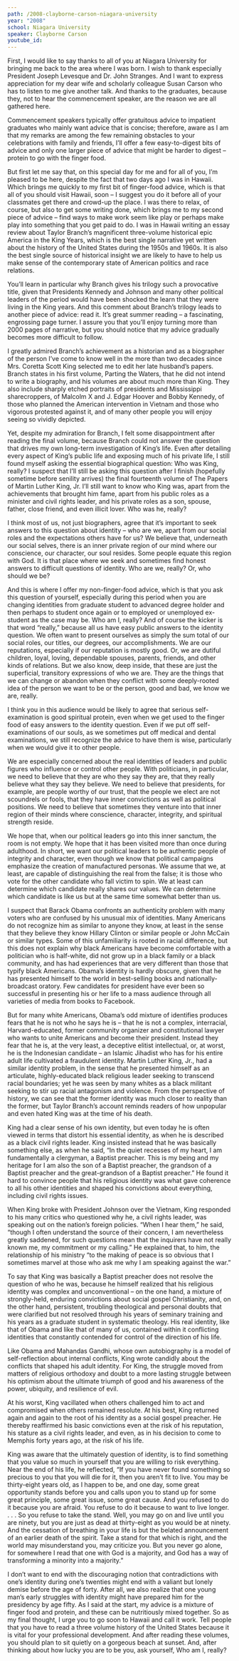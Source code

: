 ```yaml
---
path: /2008-clayborne-carson-niagara-university
year: "2008"
school: Niagara University
speaker: Clayborne Carson
youtube_id: 
---
```


First, I would like to say thanks to all of you at Niagara University for bringing me back to the area where I was born. I wish to thank especially President Joseph Levesque and Dr. John Stranges. And I want to express appreciation for my dear wife and scholarly colleague Susan Carson who has to listen to me give another talk. And thanks to the graduates, because they, not to hear the commencement speaker, are the reason we are all gathered here.

Commencement speakers typically offer gratuitous advice to impatient graduates who mainly want advice that is concise; therefore, aware as I am that my remarks are among the few remaining obstacles to your celebrations with family and friends, I’ll offer a few easy-to-digest bits of advice and only one larger piece of advice that might be harder to digest – protein to go with the finger food.

But first let me say that, on this special day for me and for all of you, I’m pleased to be here, despite the fact that two days ago I was in Hawaii. Which brings me quickly to my first bit of finger-food advice, which is that all of you should visit Hawaii, soon – I suggest you do it before all of your classmates get there and crowd-up the place.
I was there to relax, of course, but also to get some writing done, which brings me to my second piece of advice – find ways to make work seem like play or perhaps make play into something that you get paid to do.
I was in Hawaii writing an essay review about Taylor Branch’s magnificent three-volume historical epic America in the King Years, which is the best single narrative yet written about the history of the United States during the 1950s and 1960s. It is also the best single source of historical insight we are likely to have to help us make sense of the contemporary state of American politics and race relations. 

You’ll learn in particular why Branch gives his trilogy such a provocative title, given that Presidents Kennedy and Johnson and many other political leaders of the period would have been shocked the learn that they were living in the King years. And this comment about Branch’s trilogy leads to another piece of advice: read it. It’s great summer reading – a fascinating, engrossing page turner. I assure you that you’ll enjoy turning more than 2000 pages of narrative, but you should notice that my advice gradually becomes more difficult to follow.

I greatly admired Branch’s achievement as a historian and as a biographer of the person I’ve come to know well in the more than two decades since Mrs. Coretta Scott King selected me to edit her late husband’s papers. Branch states in his first volume, Parting the Waters, that he did not intend to write a biography, and his volumes are about much more than King. They also include sharply etched portraits of presidents and Mississippi sharecroppers, of Malcolm X and J. Edgar Hoover and Bobby Kennedy, of those who planned the American intervention in Vietnam and those who vigorous protested against it, and of many other people you will enjoy seeing so vividly depicted. 

Yet, despite my admiration for Branch, I felt some disappointment after reading the final volume, because Branch could not answer the question that drives my own long-term investigation of King’s life. Even after detailing every aspect of King’s public life and exposing much of his private life, I still found myself asking the essential biographical question: Who was King, really? I suspect that I’ll still be asking this question after I finish (hopefully sometime before senility arrives) the final fourteenth volume of The Papers of Martin Luther King, Jr. I’ll still want to know who King was, apart from the achievements that brought him fame, apart from his public roles as a minister and civil rights leader, and his private roles as a son, spouse, father, close friend, and even illicit lover. Who was he, really?

I think most of us, not just biographers, agree that it’s important to seek answers to this question about identity – who are we, apart from our social roles and the expectations others have for us? We believe that, underneath our social selves, there is an inner private region of our mind where our conscience, our character, our soul resides. Some people equate this region with God. It is that place where we seek and sometimes find honest answers to difficult questions of identity. Who are we, really? Or, who should we be?

And this is where I offer my non-finger-food advice, which is that you ask this  question of yourself, especially during this period when you are changing identities from graduate student to advanced degree holder and then perhaps to student once again or to employed or unemployed ex-student as the case may be. Who am I, really? And of course the kicker is that word “really,” because all us have easy public answers to the identity question. We often want to present ourselves as simply the sum total of our social roles, our titles, our degrees, our accomplishments. We are our reputations, especially if our reputation is mostly good. Or, we are dutiful children, loyal, loving, dependable spouses, parents, friends, and other kinds of relations. 
But we also know, deep inside, that these are just the superficial, transitory expressions of who we are. They are the things that we can change or abandon when they conflict with some deeply-rooted idea of the person we want to be or the person, good and bad, we know we are, really.

I think you in this audience would be likely to agree that serious self-examination is good spiritual protein, even when we get used to the finger food of easy answers to the identity question. Even if we put off self-examinations of our souls, as we sometimes put off medical and dental examinations, we still recognize the advice to have them is wise, particularly when we would give it to other people. 

We are especially concerned about the real identities of leaders and public figures who influence or control other people. With politicians, in particular, we need to believe that they are who they say they are, that they really believe what they say they believe. We need to believe that presidents, for example, are people worthy of our trust, that the people we elect are not scoundrels or fools, that they have inner convictions as well as political positions. We need to believe that sometimes they venture into that inner region of their minds where conscience, character, integrity, and spiritual strength reside.

We hope that, when our political leaders go into this inner sanctum, the room is not empty. We hope that it has been visited more than once during adulthood. In short, we want our political leaders to be authentic people of integrity and character, even though we know that political campaigns emphasize the creation of manufactured personas. We assume that we, at least, are capable of distinguishing the real from the false; it is those who vote for the other candidate who fall victim to spin. We at least can determine which candidate really shares our values. We can determine which candidate is like us but at the same time somewhat better than us.

I suspect that Barack Obama confronts an authenticity problem with many voters who are confused by his unusual mix of identities. Many Americans do not recognize him as similar to anyone they know, at least in the sense that they believe they know Hillary Clinton or similar people or John McCain or similar types. Some of this unfamiliarity is rooted in racial difference, but this does not explain why black Americans have become comfortable with a politician who is half-white, did not grow up in a black family or a black community, and has had experiences that are very different than those that typify black Americans. 
Obama’s identity is hardly obscure, given that he has presented himself to the world in best-selling books and nationally-broadcast oratory. Few candidates for president have ever been so successful in presenting his or her life to a mass audience through all varieties of media from books to Facebook.

But for many white Americans, Obama’s odd mixture of identifies produces fears that he is not who he says he is – that he is not a complex, interracial, Harvard-educated, former community organizer and constitutional lawyer who wants to unite Americans and become their president. Instead they fear that he is, at the very least, a deceptive elitist intellectual, or, at worst, he is the Indonesian candidate – an Islamic Jihadist who has for his entire adult life cultivated a fraudulent identity. 
Martin Luther King, Jr., had a similar identity problem, in the sense that he presented himself as an articulate, highly-educated black religious leader seeking to transcend racial boundaries; yet he was seen by many whites as a black militant seeking to stir up racial antagonism and violence. From the perspective of history, we can see that the former identity was much closer to reality than the former, but Taylor Branch’s account reminds readers of how unpopular and even hated King was at the time of his death.

King had a clear sense of his own identity, but even today he is often viewed in terms that distort his essential identity, as when he is described as a black civil rights leader. King insisted instead that he was basically something else, as when he said, “In the quiet recesses of my heart, I am fundamentally a clergyman, a Baptist preacher. This is my being and my heritage for I am also the son of a Baptist preacher, the grandson of a Baptist preacher and the great-grandson of a Baptist preacher.” He found it hard to convince people that his religious identity was what gave coherence to all his other identities and shaped his convictions about everything, including civil rights issues.

When King broke with President Johnson over the Vietnam, King responded to his many critics who questioned why he, a civil rights leader, was speaking out on the nation’s foreign policies. “When I hear them,” he said, “though I often understand the source of their concern, I am nevertheless greatly saddened, for such questions mean that the inquirers have not really known me, my commitment or my calling.” He explained that, to him, the relationship of his ministry “to the making of peace is so obvious that I sometimes marvel at those who ask me why I am speaking against the war.”

To say that King was basically a Baptist preacher does not resolve the question of who he was, because he himself realized that his religious identity was complex and unconventional – on the one hand, a mixture of strongly-held, enduring convictions about social gospel Christianity, and, on the other hand, persistent, troubling theological and personal doubts that were clarified but not resolved through his years of seminary training and his years as a graduate student in systematic theology. His real identity, like that of Obama and like that of many of us, contained within it conflicting identities that constantly contended for control of the direction of his life.

Like Obama and Mahandas Gandhi, whose own autobiography is a model of self-reflection about internal conflicts, King wrote candidly about the conflicts that shaped his adult identity. For King, the struggle moved from matters of religious orthodoxy and doubt to a more lasting struggle between his optimism about the ultimate triumph of good and his awareness of the power, ubiquity, and resilience of evil.

At his worst, King vacillated when others challenged him to act and compromised when others remained resolute. At his best, King returned again and again to the root of his identity as a social gospel preacher. He thereby reaffirmed his basic convictions even at the risk of his reputation, his stature as a civil rights leader, and even, as in his decision to come to Memphis forty years ago, at the risk of his life.

King was aware that the ultimately question of identity, is to find something that you value so much in yourself that you are willing to risk everything. Near the end of his life, he reflected, “If you have never found something so precious to you that you will die for it, then you aren’t fit to live. You may be thirty-eight years old, as I happen to be, and one day, some great opportunity stands before you and calls upon you to stand up for some great principle, some great issue, some great cause. And you refused to do it because you are afraid. You refuse to do it because to want to live longer. . . . So you refuse to take the stand. Well, you may go on and live until you are ninety, but you are just as dead at thirty-eight as you would be at ninety. And the cessation of breathing in your life is but the belated announcement of an earlier death of the spirit. Take a stand for that which is right, and the world may misunderstand you, may criticize you. But you never go alone, for somewhere I read that one with God is a majority, and God has a way of transforming a minority into a majority.”

I don’t want to end with the discouraging notion that contradictions with one’s identity during one’s twenties might end with a valiant but lonely demise before the age of forty. After all, we also realize that one young man’s early struggles with identity might have prepared him for the presidency by age fifty. As I said at the start, my advice is a mixture of finger food and protein, and these can be nutritiously mixed together. So as my final thought, I urge you to go soon to Hawaii and call it work. Tell people that you have to read a three volume history of the United States because it is vital for your professional development. And after reading these volumes, you should plan to sit quietly on a gorgeous beach at sunset. And, after thinking about how lucky you are to be you, ask yourself, Who am I, really? 